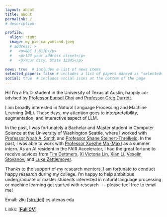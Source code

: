 ```yaml
---
layout: about
title: about
permalink: /
# description: 

profile:
  align: right
  image: my_pic_canyonland.jpeg
  # address: >
  #   <p>GDC 3.817D</p>
  #   <p>123 your address street</p>
  #   <p>Your City, State 12345</p>

news: true  # includes a list of news items
selected_papers: false # includes a list of papers marked as "selected={true}"
social: true  # includes social icons at the bottom of the page
---
```

Hi! I’m a Ph.D. student in the University of Texas at Austin, happily co-advised by [Professor Eunsol Choi](https://eunsol.github.io) and [Professor Greg Durrett](https://www.cs.utexas.edu/~gdurrett/).

I am broadly interested in Natural Language Processing and Machine Learning (ML). These days, my attention goes to interpretatbility, augmentation, and interactive aspect of LLM.

In the past, I was fortunately a Bachelar and Master student in Computer Science at the University of Washington Seattle, where I worked with [Professor Noah A. Smith](https://homes.cs.washington.edu/~nasmith/) and [Professor Shane Steinert-Threlkeld](https://www.shane.st/). In the past, I was able to work with [Professor Xuezhe Ma (Max)](https://xuezhemax.github.io) as a summer intern. As an AI resident in the FAIR Accelerator, I had the great fortune to receive advices from [Tim Dettmers](https://timdettmers.com), [Xi Victoria Lin](https://victorialin.net), [Xian Li](https://ai.meta.com/people/xian-li/), [Veselin Stoyanov](https://vesko-st.github.io), and [Luke Zettlemoyer](https://www.cs.washington.edu/people/faculty/lsz).

Thanks to the support of my research mentors, I am fortunate to conduct happy research during my college. I’m happy to help ambitious undergraduate or master students interested in natural language processing or machine learning get started with research --- please feel free to email me!

Email: zliu [[strudel](https://en.wikipedia.org/wiki/At_sign)] cs.utexas.edu

Links: [**[Full CV](./assets/pdf/Leo_CV.pdf)**]

<!-- My name is written as 刘泽宇 in Chinese characters. -->

<!-- Link to your social media connections, too. This theme is set up to use [Font Awesome icons](http://fortawesome.github.io/Font-Awesome/){:target="\_blank"} and [Academicons](https://jpswalsh.github.io/academicons/){:target="\_blank"}, like the ones below. Add your Facebook, Twitter, LinkedIn, Google Scholar, or just disable all of them. -->
